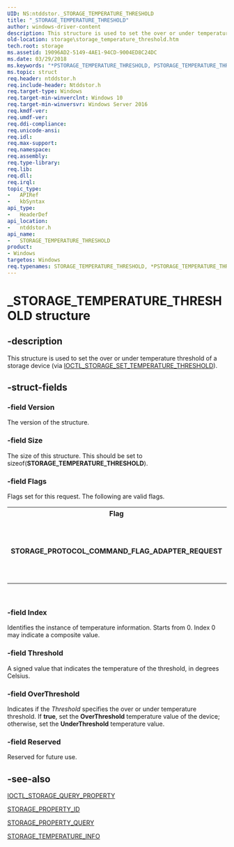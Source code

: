 ```yaml
---
UID: NS:ntddstor._STORAGE_TEMPERATURE_THRESHOLD
title: "_STORAGE_TEMPERATURE_THRESHOLD"
author: windows-driver-content
description: This structure is used to set the over or under temperature threshold of a storage device (via IOCTL_STORAGE_SET_TEMPERATURE_THRESHOLD).
old-location: storage\storage_temperature_threshold.htm
tech.root: storage
ms.assetid: 19096AD2-5149-4AE1-94CD-9004ED8C24DC
ms.date: 03/29/2018
ms.keywords: "*PSTORAGE_TEMPERATURE_THRESHOLD, PSTORAGE_TEMPERATURE_THRESHOLD, PSTORAGE_TEMPERATURE_THRESHOLD structure pointer [Storage Devices], STORAGE_TEMPERATURE_THRESHOLD, STORAGE_TEMPERATURE_THRESHOLD structure [Storage Devices], _STORAGE_TEMPERATURE_THRESHOLD, ntddstor/PSTORAGE_TEMPERATURE_THRESHOLD, ntddstor/STORAGE_TEMPERATURE_THRESHOLD, storage.storage_temperature_threshold"
ms.topic: struct
req.header: ntddstor.h
req.include-header: Ntddstor.h
req.target-type: Windows
req.target-min-winverclnt: Windows 10
req.target-min-winversvr: Windows Server 2016
req.kmdf-ver: 
req.umdf-ver: 
req.ddi-compliance: 
req.unicode-ansi: 
req.idl: 
req.max-support: 
req.namespace: 
req.assembly: 
req.type-library: 
req.lib: 
req.dll: 
req.irql: 
topic_type:
-	APIRef
-	kbSyntax
api_type:
-	HeaderDef
api_location:
-	ntddstor.h
api_name:
-	STORAGE_TEMPERATURE_THRESHOLD
product:
- Windows
targetos: Windows
req.typenames: STORAGE_TEMPERATURE_THRESHOLD, *PSTORAGE_TEMPERATURE_THRESHOLD
---
```


# _STORAGE_TEMPERATURE_THRESHOLD structure


## -description


This structure is used to set the over or under temperature threshold of a storage device (via <a href="https://msdn.microsoft.com/library/windows/hardware/mt650982">IOCTL_STORAGE_SET_TEMPERATURE_THRESHOLD</a>).


## -struct-fields




### -field Version

The version of the structure.


### -field Size

The size of this structure. This should be set to sizeof(<b>STORAGE_TEMPERATURE_THRESHOLD</b>).


### -field Flags

Flags set for this request. The following are valid flags.

<table>
<tr>
<th>Flag</th>
<th>Description</th>
</tr>
<tr>
<td><b>STORAGE_PROTOCOL_COMMAND_FLAG_ADAPTER_REQUEST</b></td>
<td>This flag indicates the request to target an adapter instead of device.</td>
</tr>
</table>
 


### -field Index

Identifies the instance of temperature information. Starts from 0. Index 0 may indicate a composite value.


### -field Threshold

A signed value that indicates the temperature of the threshold, in degrees Celsius.


### -field OverThreshold

Indicates if the <i>Threshold</i> specifies the over or under temperature threshold. If <b>true</b>, set the <b>OverThreshold</b> temperature value of the device; otherwise, set the <b>UnderThreshold</b> temperature value. 


### -field Reserved

Reserved for future use.


## -see-also




<a href="https://msdn.microsoft.com/library/windows/hardware/ff560590">IOCTL_STORAGE_QUERY_PROPERTY</a>



<a href="https://msdn.microsoft.com/library/windows/hardware/ff566996">STORAGE_PROPERTY_ID</a>



<a href="https://msdn.microsoft.com/library/windows/hardware/ff566997">STORAGE_PROPERTY_QUERY</a>



<a href="https://msdn.microsoft.com/library/windows/hardware/mt651018">STORAGE_TEMPERATURE_INFO</a>
 

 

